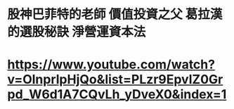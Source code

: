 # 股神巴菲特的老師 價值投資之父 葛拉漢的選股秘訣 淨營運資本法
# https://www.youtube.com/watch?v=OlnprlpHjQo&list=PLzr9EpvIZ0Grpd_W6d1A7CQvLh_yDveX0&index=1